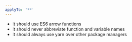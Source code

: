 ```yaml
---
applyTo: '**'
---
```

- It should use ES6 arrow functions
- It should never abbreviate function and variable names
- It should always use yarn over other package managers
